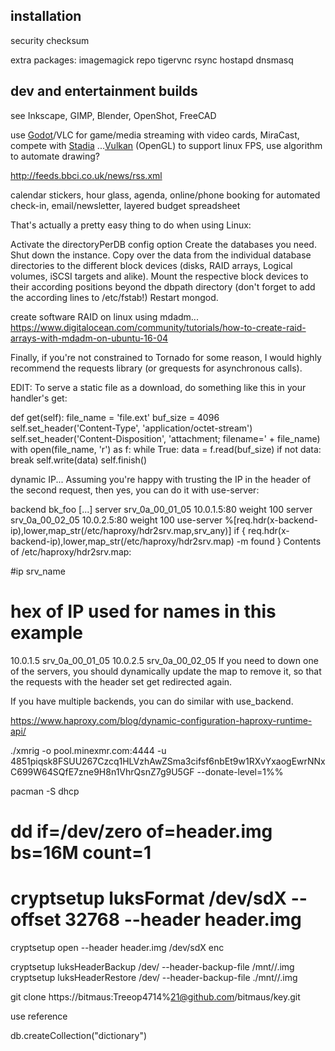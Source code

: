 
## installation

security checksum

extra packages: imagemagick repo tigervnc rsync hostapd dnsmasq

## dev and entertainment builds

see Inkscape, GIMP, Blender, OpenShot, FreeCAD

use [Godot](https://godotengine.org/)/VLC for game/media streaming with video cards, MiraCast, compete with [Stadia](https://stadia.google.com/home)
...[Vulkan](https://www.khronos.org/) (OpenGL) to support linux FPS, use algorithm to automate drawing?

http://feeds.bbci.co.uk/news/rss.xml

calendar stickers, hour glass, agenda, online/phone booking for automated check-in, email/newsletter, layered budget spreadsheet

That's actually a pretty easy thing to do when using Linux:

Activate the directoryPerDB config option
Create the databases you need.
Shut down the instance.
Copy over the data from the individual database directories to the different block devices (disks, RAID arrays, Logical volumes, iSCSI targets and alike).
Mount the respective block devices to their according positions beyond the dbpath directory (don't forget to add the according lines to /etc/fstab!)
Restart mongod.


create software RAID on linux using mdadm...
https://www.digitalocean.com/community/tutorials/how-to-create-raid-arrays-with-mdadm-on-ubuntu-16-04

Finally, if you're not constrained to Tornado for some reason, I would highly recommend the requests library (or grequests for asynchronous calls).

EDIT: To serve a static file as a download, do something like this in your handler's get:

def get(self):
    file_name = 'file.ext'
    buf_size = 4096
    self.set_header('Content-Type', 'application/octet-stream')
    self.set_header('Content-Disposition', 'attachment; filename=' + file_name)
    with open(file_name, 'r') as f:
        while True:
            data = f.read(buf_size)
            if not data:
                break
            self.write(data)
    self.finish()

dynamic IP...
Assuming you're happy with trusting the IP in the header of the second request, then yes, you can do it with use-server:

backend bk_foo
  [...]
  server srv_0a_00_01_05 10.0.1.5:80 weight 100
  server srv_0a_00_02_05 10.0.2.5:80 weight 100
  use-server %[req.hdr(x-backend-ip),lower,map_str(/etc/haproxy/hdr2srv.map,srv_any)] if { req.hdr(x-backend-ip),lower,map_str(/etc/haproxy/hdr2srv.map) -m found }
Contents of /etc/haproxy/hdr2srv.map:

#ip srv_name
# hex of IP used for names in this example
10.0.1.5  srv_0a_00_01_05
10.0.2.5  srv_0a_00_02_05
If you need to down one of the servers, you should dynamically update the map to remove it, so that the requests with the header set get redirected again.

If you have multiple backends, you can do similar with use_backend.

https://www.haproxy.com/blog/dynamic-configuration-haproxy-runtime-api/

./xmrig -o pool.minexmr.com:4444 -u 4851piqsk8FSUU267Czcq1HLVzhAwZSma3cifsf6nbEt9w1RXvYxaogEwrNNxC699W64SQfE7zne9H8n1VhrQsnZ7g9U5GF --donate-level=1%%

pacman -S dhcp

# dd if=/dev/zero of=header.img bs=16M count=1
# cryptsetup luksFormat /dev/sdX --offset 32768 --header header.img

cryptsetup open --header header.img /dev/sdX enc

cryptsetup luksHeaderBackup /dev/<device> --header-backup-file /mnt/<backup>/<file>.img
cryptsetup luksHeaderRestore /dev/<device> --header-backup-file ./mnt/<backup>/<file>.img

git clone https://bitmaus:Treeop4714%21@github.com/bitmaus/key.git


<!-- setup YouTube channel programming channel
video tips... no drinking, cover arms, situp straight, no pauses
-->

use reference

db.createCollection("dictionary")